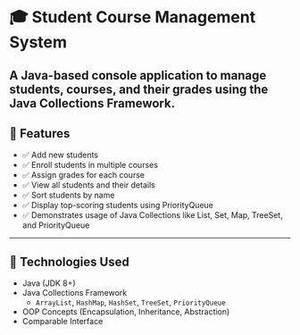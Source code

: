 # 🎓 Student Course Management System

A Java-based console application to manage students, courses, and their grades using the Java Collections Framework.
---
## 📌 Features

- ✅ Add new students
- ✅ Enroll students in multiple courses
- ✅ Assign grades for each course
- ✅ View all students and their details
- ✅ Sort students by name
- ✅ Display top-scoring students using PriorityQueue
- ✅ Demonstrates usage of Java Collections like List, Set, Map, TreeSet, and PriorityQueue

---

## 🧰 Technologies Used

- Java (JDK 8+)
- Java Collections Framework
  - `ArrayList`, `HashMap`, `HashSet`, `TreeSet`, `PriorityQueue`
- OOP Concepts (Encapsulation, Inheritance, Abstraction)
- Comparable Interface


